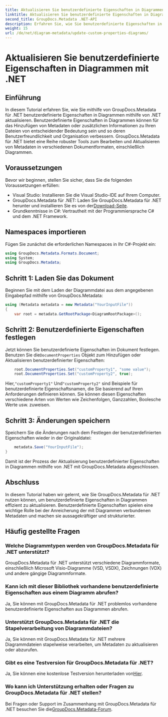 ```yaml
---
title: Aktualisieren Sie benutzerdefinierte Eigenschaften in Diagrammen mit .NET
linktitle: Aktualisieren Sie benutzerdefinierte Eigenschaften in Diagrammen mit .NET
second_title: GroupDocs.Metadata .NET-API
description: Erfahren Sie, wie Sie benutzerdefinierte Eigenschaften in Diagrammen mithilfe von .NET mit GroupDocs.Metadata für .NET aktualisieren. Verbessern Sie Metadaten ganz einfach.
weight: 15
url: /de/net/diagram-metadata/update-custom-properties-diagrams/
---
```


# Aktualisieren Sie benutzerdefinierte Eigenschaften in Diagrammen mit .NET

## Einführung
In diesem Tutorial erfahren Sie, wie Sie mithilfe von GroupDocs.Metadata für .NET benutzerdefinierte Eigenschaften in Diagrammen mithilfe von .NET aktualisieren. Benutzerdefinierte Eigenschaften in Diagrammen können für das Hinzufügen von Metadaten oder zusätzlichen Informationen zu Ihren Dateien von entscheidender Bedeutung sein und so deren Benutzerfreundlichkeit und Organisation verbessern. GroupDocs.Metadata für .NET bietet eine Reihe robuster Tools zum Bearbeiten und Aktualisieren von Metadaten in verschiedenen Dokumentformaten, einschließlich Diagrammen.
## Voraussetzungen
Bevor wir beginnen, stellen Sie sicher, dass Sie die folgenden Voraussetzungen erfüllen:
- Visual Studio: Installieren Sie die Visual Studio-IDE auf Ihrem Computer.
-  GroupDocs.Metadata für .NET: Laden Sie GroupDocs.Metadata für .NET herunter und installieren Sie es von der[Download-Seite](https://releases.groupdocs.com/metadata/net/).
- Grundkenntnisse in C#: Vertrautheit mit der Programmiersprache C# und dem .NET Framework.

## Namespaces importieren
Fügen Sie zunächst die erforderlichen Namespaces in Ihr C#-Projekt ein:
```csharp
using GroupDocs.Metadata.Formats.Document;
using System;
using GroupDocs.Metadata;
```
## Schritt 1: Laden Sie das Dokument
Beginnen Sie mit dem Laden der Diagrammdatei aus dem angegebenen Eingabepfad mithilfe von GroupDocs.Metadata:
```csharp
using (Metadata metadata = new Metadata("YourInputFile"))
{
    var root = metadata.GetRootPackage<DiagramRootPackage>();
```
## Schritt 2: Benutzerdefinierte Eigenschaften festlegen
 Jetzt können Sie benutzerdefinierte Eigenschaften im Dokument festlegen. Benutzen Sie die`DocumentProperties` Objekt zum Hinzufügen oder Aktualisieren benutzerdefinierter Eigenschaften:
```csharp
    root.DocumentProperties.Set("customProperty1", "some value");
    root.DocumentProperties.Set("customProperty2", true);
```
 Hier,`"customProperty1"` Und`"customProperty2"` sind Beispiele für benutzerdefinierte Eigenschaftsnamen, die Sie basierend auf Ihren Anforderungen definieren können. Sie können diesen Eigenschaften verschiedene Arten von Werten wie Zeichenfolgen, Ganzzahlen, Boolesche Werte usw. zuweisen.
## Schritt 3: Änderungen speichern
Speichern Sie die Änderungen nach dem Festlegen der benutzerdefinierten Eigenschaften wieder in der Originaldatei:
```csharp
    metadata.Save("YourInputFile");
}
```
Damit ist der Prozess der Aktualisierung benutzerdefinierter Eigenschaften in Diagrammen mithilfe von .NET mit GroupDocs.Metadata abgeschlossen.

## Abschluss
In diesem Tutorial haben wir gelernt, wie Sie GroupDocs.Metadata für .NET nutzen können, um benutzerdefinierte Eigenschaften in Diagrammen effizient zu aktualisieren. Benutzerdefinierte Eigenschaften spielen eine wichtige Rolle bei der Anreicherung der mit Diagrammen verbundenen Metadaten und machen sie aussagekräftiger und strukturierter.

## Häufig gestellte Fragen
### Welche Diagrammtypen werden von GroupDocs.Metadata für .NET unterstützt?
GroupDocs.Metadata für .NET unterstützt verschiedene Diagrammformate, einschließlich Microsoft Visio-Diagramme (VSD, VSDX), Zeichnungen (VDX) und andere gängige Diagrammformate.
### Kann ich mit dieser Bibliothek vorhandene benutzerdefinierte Eigenschaften aus einem Diagramm abrufen?
Ja, Sie können mit GroupDocs.Metadata für .NET problemlos vorhandene benutzerdefinierte Eigenschaften aus Diagrammen abrufen.
### Unterstützt GroupDocs.Metadata für .NET die Stapelverarbeitung von Diagrammdateien?
Ja, Sie können mit GroupDocs.Metadata für .NET mehrere Diagrammdateien stapelweise verarbeiten, um Metadaten zu aktualisieren oder abzurufen.
### Gibt es eine Testversion für GroupDocs.Metadata für .NET?
 Ja, Sie können eine kostenlose Testversion herunterladen von[Hier](https://releases.groupdocs.com/).
### Wo kann ich Unterstützung erhalten oder Fragen zu GroupDocs.Metadata für .NET stellen?
 Bei Fragen oder Support im Zusammenhang mit GroupDocs.Metadata für .NET besuchen Sie die[GroupDocs.Metadata-Forum](https://forum.groupdocs.com/c/metadata/14).